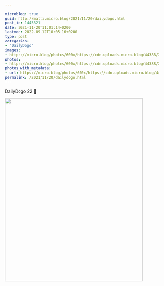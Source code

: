 ```yaml
---

microblog: true
guid: http://matti.micro.blog/2021/11/20/dailydogo.html
post_id: 1445321
date: 2021-11-20T11:01:14+0200
lastmod: 2022-09-12T10:05:16+0200
type: post
categories:
- "DailyDogo"
images:
- https://micro.blog/photos/600x/https://cdn.uploads.micro.blog/44388/2021/0d796c466e.jpg
photos:
- https://micro.blog/photos/600x/https://cdn.uploads.micro.blog/44388/2021/0d796c466e.jpg
photos_with_metadata:
- url: https://micro.blog/photos/600x/https://cdn.uploads.micro.blog/44388/2021/0d796c466e.jpg
permalink: /2021/11/20/dailydogo.html
---
```

DailyDogo 22 🐶

<img src="https://micro.blog/photos/600x/https://blog.martin-haehnel.de/uploads/2021/0d796c466e.jpg" width="450" height="600" alt="" />
